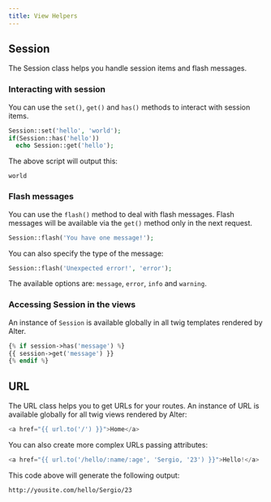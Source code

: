 ```yaml
---
title: View Helpers
---
```


## Session

The Session class helps you handle session items and flash messages.

### Interacting with session

You can use the `set()`, `get()` and `has()` methods to interact with session items.

```php
Session::set('hello', 'world');
if(Session::has('hello'))
  echo Session::get('hello');
```

The above script will output this:

    world


### Flash messages

You can use the `flash()` method to deal with flash messages. Flash messages will be available via the `get()` method only in the next request.

```php
Session::flash('You have one message!');
```

You can also specify the type of the message:

```php
Session::flash('Unexpected error!', 'error');
```

The available options are: `message`, `error`, `info` and `warning`.

### Accessing Session in the views

An instance of `Session` is available globally in all twig templates rendered by Alter.

```php
{% if session->has('message') %}
{{ session->get('message') }}
{% endif %}
```


## URL

The URL class helps you to get URLs for your routes.
An instance of URL is available globally for all twig views rendered by Alter:

```php
<a href="{{ url.to('/') }}">Home</a>
```

You can also create more complex URLs passing attributes:

```php
<a href="{{ url.to('/hello/:name/:age', 'Sergio, '23') }}">Hello!</a>
```

This code above will generate the following output:

    http://yousite.com/hello/Sergio/23

